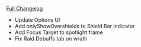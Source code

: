 [Full Changelog](https://github.com/enderneko/Cell/compare/r184-release...d4820519cc59516e29d06a3f8ec56ee455d8a41c)

- Update Options UI
- Add onlyShowOvershields to Shield Bar indicator
- Add Focus Target to spotlight frame
- Fix Raid Debuffs tab on wrath
